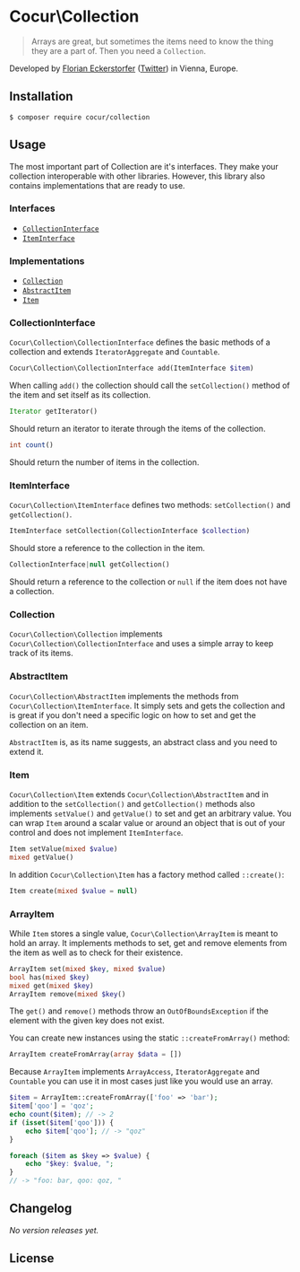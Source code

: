 Cocur\Collection
================

> Arrays are great, but sometimes the items need to know the thing they are a part of. Then you need a `Collection`.

Developed by [Florian Eckerstorfer](https://florian.ec) ([Twitter](https://twitter.com/Florian_)) in Vienna, Europe.


Installation
------------

```shell
$ composer require cocur/collection
```


Usage
-----

The most important part of Collection are it's interfaces. They make your collection interoperable with other
libraries. However, this library also contains implementations that are ready to use.

### Interfaces

- [`CollectionInterface`](#collectioninterface)
- [`ItemInterface`](#iteminterface)

### Implementations

- [`Collection`](#collection)
- [`AbstractItem`](#abstractitem)
- [`Item`](#item)

### CollectionInterface

`Cocur\Collection\CollectionInterface` defines the basic methods of a collection and extends
`IteratorAggregate` and `Countable`.

```php
Cocur\Collection\CollectionInterface add(ItemInterface $item)
```

When calling `add()` the collection should call the `setCollection()` method of the item and set itself as its
collection.

```php
Iterator getIterator()
```

Should return an iterator to iterate through the items of the collection.

```php
int count()
```

Should return the number of items in the collection.

### ItemInterface

`Cocur\Collection\ItemInterface` defines two methods: `setCollection()` and `getCollection()`.

```php
ItemInterface setCollection(CollectionInterface $collection)
```

Should store a reference to the collection in the item.

```php
CollectionInterface|null getCollection()
```

Should return a reference to the collection or `null` if the item does not have a collection.
 
### Collection

`Cocur\Collection\Collection` implements `Cocur\Collection\CollectionInterface` and uses a simple array to keep track
of its items.

### AbstractItem

`Cocur\Collection\AbstractItem` implements the methods from `Cocur\Collection\ItemInterface`. It simply sets and gets
the collection and is great if you don't need a specific logic on how to set and get the collection on an item.

`AbstractItem` is, as its name suggests, an abstract class and you need to extend it.

### Item

`Cocur\Collection\Item` extends `Cocur\Collection\AbstractItem` and in addition to the `setCollection()` and
`getCollection()` methods also implements `setValue()` and `getValue()` to set and get an arbitrary value. You can wrap
`Item` around a scalar value or around an object that is out of your control and does not implement `ItemInterface`.

```php
Item setValue(mixed $value)
mixed getValue()
```

In addition `Cocur\Collection\Item` has a factory method called `::create()`:

```php
Item create(mixed $value = null)
```

### ArrayItem

While `Item` stores a single value, `Cocur\Collection\ArrayItem` is meant to hold an array. It implements methods to
set, get and remove elements from the item as well as to check for their existence.

```php
ArrayItem set(mixed $key, mixed $value)
bool has(mixed $key)
mixed get(mixed $key)
ArrayItem remove(mixed $key()
```

The `get()` and `remove()` methods throw an `OutOfBoundsException` if the element with the given key does not exist.

You can create new instances using the static `::createFromArray()` method:

```php
ArrayItem createFromArray(array $data = [])
```

Because `ArrayItem` implements `ArrayAccess`, `IteratorAggregate` and `Countable` you can use it in most cases just
like you would use an array.

```php
$item = ArrayItem::createFromArray(['foo' => 'bar');
$item['qoo'] = 'qoz';
echo count($item); // -> 2
if (isset($item['qoo'])) {
    echo $item['qoo']; // -> "qoz"
}

foreach ($item as $key => $value) {
    echo "$key: $value, ";
}
// -> "foo: bar, qoo: qoz, "
```


Changelog
---------

*No version releases yet.*


License
-------
